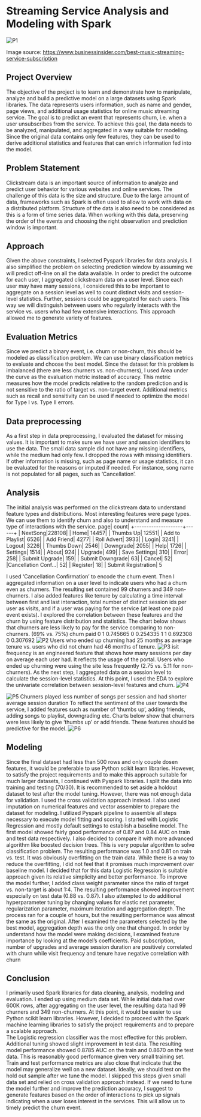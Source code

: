 # Streaming Service Analysis and Modeling with Spark

 ![P1](/images/intro.jpg)

Image source: https://www.businessinsider.com/best-music-streaming-service-subscription
## Project Overview
The objective of the project is to learn and demonstrate how to manipulate, analyze and build a predictive model on a large datasets using Spark libraries. The data represents users information, such as name and gender, page views, and additional usage statistics for online music streaming service. The goal is to predict an event that represents churn, i.e. when a user unsubscribes from the service. To achieve this goal, the data needs to be analyzed,  manipulated, and aggregated in a way suitable for modeling. Since the original data contains only few features, they can be used to derive additional statistics and features that can enrich information fed into the model.
## Problem Statement
Clickstream data is an important source of information to analyze and predict user behavior for various websites and online services. The challenge of this data is the size and structure. Due to the large amount of data, frameworks such as Spark is often used to allow to work with data on a distributed platform. Structure of the data is also need to be considered as this is a form of time series data. When working with this data, preserving the order of the events and choosing the right observation and prediction window is important.
## Approach
Given the above constraints, I selected Pyspark libraries for data analysis. I also simplified the problem on selecting prediction window by assuming we will predict off-line on all the data available. In order to predict the outcome for each user, I aggregated clickstream data on a user level. Since each user may have many sessions, I considered this to be important to aggregate on a session level as well to count distinct visits and session-level statistics. Further, sessions could be aggregated for each users. This way we will distinguish between users who regularly interacts with the service vs. users who had few extensive interactions. This approach allowed me to generate variety of features.
## Evaluation Metrics
Since we predict a binary event, i.e. churn or non-churn, this should be modeled as classification problem. We can use binary classification metrics to evaluate and choose the best model. Since the dataset for this problem is imbalanced (there are less churners vs. non-churners), I used Area under the curve as the evaluation metric instead of accuracy. This metric measures how the model predicts relative to the random prediction and is not sensitive to the ratio of target vs. non-target event. Additional metrics such as recall and sensitivity can be used if needed to optimize the model for Type I vs. Type II errors.
## Data preprocessing
As a first step in data preprocessing, I evaluated the dataset for missing values. It is important to make sure we have user and session identifiers to use the data. The small data sample did not have any missing identifiers, while the medium had only few. I dropped the rows with missing identifiers. If other information is missing, such as page name or usage statistics, it can be evaluated for the reasons or imputed if needed. For instance, song name is not populated for all pages, such as ‘Cancellation’. 
## Analysis
The initial analysis was performed on the clickstream data to understand feature types and distributions. Most interesting features were page types. We can use them to identify churn and also to understand and measure type of interactions with the service. 
               page| count|
+--------------------+------+
|            NextSong|228108|
|                Home| 14457|
|           Thumbs Up| 12551|
|     Add to Playlist|  6526|
|          Add Friend|  4277|
|         Roll Advert|  3933|
|               Login|  3241|
|              Logout|  3226|
|         Thumbs Down|  2546|
|           Downgrade|  2055|
|                Help|  1726|
|            Settings|  1514|
|               About|   924|
|             Upgrade|   499|
|       Save Settings|   310|
|               Error|   258|
|      Submit Upgrade|   159|
|    Submit Downgrade|    63|
|              Cancel|    52|
|Cancellation Conf...|    52|
|            Register|    18|
| Submit Registration|     5


I used ‘Cancellation Confirmation’ to encode the churn event. Then I aggregated information on a user level to indicate users who had a churn even as churners. The resulting set contained 99 churners and 349 non-churners. I also added features like tenure by calculating a time interval between first and last interaction, total number of distinct session ids per user as visits, and if a user was paying for the service (at least one paid event exists). I explored the correlation between these features and the churn by using feature distribution and statistics. 
The chart below shows that churners are less likely to pay for the service comparing to non-churners. (69% vs. 75%) 
churn  paid
0      1       0.745665
       0       0.254335
1      1       0.692308
       0       0.307692
![P2](/images/eda1.png)
Users who ended up churning had 25 months as average tenure vs. users who did not churn had 46 months of tenure.
![P3](/images/eda2.png)
isit frequency is an engineered feature that shows how many sessions per day on average each user had. It reflects the usage of the portal. Users who ended up churning were using the site less frequently (2.75 vs. 5.11 for non-churners).
As the next step, I aggregated data on a session level to calculate the session-level statistics. At this point, I used the EDA to explore the univariate correlation between session-level features and churn.
![P4](/images/eda3.png)

![P5](/images/eda4.png)
Churners played less number of songs per session and had shorter average session duration 
To reflect the sentiment of the user towards the service, I added features such as number of ‘thumbs up’, adding friends, adding songs to playlist, downgrading etc. 
Charts below show that churners were less likely to give ‘thumbs up’ or add friends. These features should be predictive for the model.
![P6](/images/eda5.png)

## Modeling
Since the final dataset had less than 500 rows and only couple dosen features, it would be preferable to use Python scikit learn libraries. However, to satisfy the project requirements and to make this approach suitable for much larger datasets, I continued with Pyspark libraries. 
I split the data into training and testing (70/30). It is recommended to set aside a holdout dataset to test after the model tuning. However, there was not enough data for validation. I used the cross validation approach instead. I also used imputation on numerical features and vector assembler to prepare the dataset for modeling. I utilized Pyspark pipeline to assemble all steps necessary to execute model fitting and scoring.
I started with Logistic Regression and mostly default settings to establish a baseline model. The first model showed fairly good performance of 0.87 and 0.84 AUC on train and test data respectively. I also decided to compare it with more advanced algorithm like boosted decision trees. This is very popular algorithm to solve classification problem. The resulting performance was 1.0 and 0.81 on train vs. test. It was obviously overfitting on the train data. While there is a way to reduce the overfitting, I did not feel that it promises much improvement over baseline model. I decided that for this data Logistic Regression is suitable approach given its relative simplicity and better performance. 
To improve the model further, I added class weight parameter since the ratio of target vs. non-target is about 1:4. The resulting performance showed improvement especially on test data (0.88 vs. 0.87). 
I also attempted to do additional hyperparameter tuning by changing values for elastic net parameter, regularization parameter, maximum iteration and aggregation depth. The process ran for a couple of hours, but the resulting performance was almost the same as the original. After I examined the parameters selected by the best model, aggregation depth was the only one that changed. 
In order by understand how the model were making decisions, I examined feature importance by looking at the model’s coefficients. Paid subscription, number of upgrades and average session duration are positively correlated with churn while visit frequency and tenure have negative correlation with churn
## Conclusion
I primarily used Spark libraries for data cleaning, analysis, modeling and evaluation. I ended up using medium data set. While initial data had over 600K rows, after aggregating on the user level, the resulting data had 99 churners and 349 non-churners. At this point, it would be easier to use Python scikit learn libraries. However, I decided to proceed with the Spark machine learning libraries to satisfy the project requirements and to prepare a scalable approach.  
The Logistic regression classifier was the most effective for this problem. Additional tuning showed slight improvement in test data. The resulting model performance showed 0.8785 AUC on the train and 0.8670 on the test data. This is reasonably good performance given very small training set. Train and test performance metrics are also close that indicate that the model may generalize well on a new dataset. Ideally, we should test on the hold out sample after we tune the model. I skipped this steps given small data set and relied on cross validation approach instead.
If we need to tune the model further and improve the prediction accuracy, I suggest to generate features based on the order of interactions to pick up signals indicating when a user loses interest in the services. This will allow us to timely predict the churn event.


